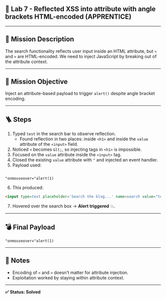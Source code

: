 
## 🧪 Lab 7 - Reflected XSS into attribute with angle brackets HTML-encoded (APPRENTICE)

---

## 🎯 Mission Description  
The search functionality reflects user input inside an HTML attribute, but `<` and `>` are HTML-encoded. We need to inject JavaScript by breaking out of the attribute context.

---

## 🎯 Mission Objective  
Inject an attribute-based payload to trigger `alert()` despite angle bracket encoding.

---

## 🪜 Steps

1. Typed `test` in the search bar to observe reflection.  
   - Found reflection in two places: inside `<h1>` and inside the `value` attribute of the `<input>` field.  
2. Noticed `<` becomes `&lt;`, so injecting tags in `<h1>` is impossible.  
3. Focused on the `value` attribute inside the `<input>` tag.  
4. Closed the existing `value` attribute with `"` and injected an event handler.  
5. Payload used:  
```

"onmouseover="alert(1)

````
6. This produced:  
```html
<input type=text placeholder='Search the blog...' name=search value="test" onmouseover="alert(1)">
````

7. Hovered over the search box → **Alert triggered** 💥.

---

## 💣 Final Payload

```
"onmouseover="alert(1)
```

---

## 📝 Notes

* Encoding of `<` and `>` doesn’t matter for attribute injection.
* Exploitation worked by staying within attribute context.

---

**✅ Status: Solved**

